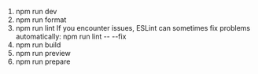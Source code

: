 1. npm run dev
2. npm run format
3. npm run lint
   If you encounter issues, ESLint can sometimes fix problems automatically:
   npm run lint -- --fix
4. npm run build
5. npm run preview
6. npm run prepare
